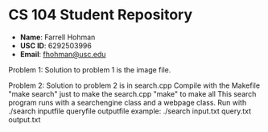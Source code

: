# CS 104 Student Repository

- **Name**: Farrell Hohman
- **USC ID**: 6292503996
- **Email**: fhohman@usc.edu

Problem 1: Solution to problem 1 is the image file.

Problem 2: Solution to problem 2 is in search.cpp
			Compile with the Makefile 
			"make search" just to make the search.cpp 
			"make" to make all
			This search program runs with a searchengine class and a webpage class.
			Run with ./search inputfile queryfile outputfile
			example: ./search input.txt query.txt output.txt

